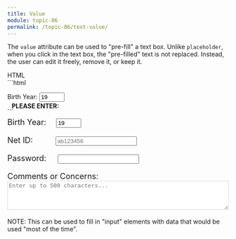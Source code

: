 ```yaml
---
title: Value
module: topic-06
permalink: /topic-06/text-value/
---
```


<div class="divider-heading"></div>

The `value` attribute can be used to "pre-fill" a text box. Unlike `placeholder`, when you click in the text box, the "pre-filled" text is not replaced. Instead, the user can edit it freely, remove it, or keep it.


<div id="code-heading">HTML</div>
```html
<p>
  Birth Year:
  <input type="text" name="name" id="test-date" maxlength="4" size="4" value="19" />
</p>
```

<div class="row" style="margin-top: -30px;">
  <div class="col-lg-12">
    <div class="bs-component">
      <div class="panel panel-success">
        <div class="panel-heading">
          <h4 style="text-transform: uppercase; margin: inherit;">
            <i class="fa fa-check-circle" aria-hidden="true" style="margin-right: 10px"></i>
            Please Enter:
          </h4>
        </div>
          <div class="panel-body">
            <p style="font-size: large;">
              <span style="margin-right: 1em;">Birth Year:</span>
              <input type="text" name="name" id="test-date" maxlength="4" size="4" value="19" />
            </p>
            <p style="font-size: large;">
              <span style="margin-right: 2.6em;">Net ID:</span>
              <input type="text" name="name" id="test-text" placeholder="ab123456" />
            </p>
            <p style="font-size: large;">
              <span style="margin-right: 1.2em;">Password:</span>
              <input type="password" name="password" id="test-password" maxlength="15"/>
            </p>
            <p style="font-size: large;">
              <span style="margin-right: 1.26em;">Comments or Concerns:</span>
              <textarea name="comments" id="test-textarea" cols="20" rows="4" style="width:100%; border-color: #D8D8D8 !important; color: #777; font-size: medium">Enter up to 500 characters...</textarea>
            </p>
          </div>
      </div>
    </div>
  </div>
</div>


<span class="label label-info">NOTE:</span> This can be used to fill in "input" elements with data that would be used "most of the time".
